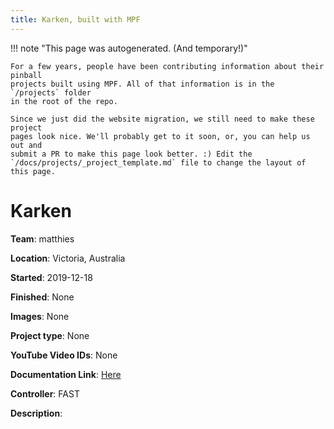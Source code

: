 ```yaml
---
title: Karken, built with MPF
---
```


<!-- This file is used as the template for all the individual project pages. -->

!!! note "This page was autogenerated. (And temporary!)"

    For a few years, people have been contributing information about their pinball
    projects built using MPF. All of that information is in the `/projects` folder
    in the root of the repo.

    Since we just did the website migration, we still need to make these project
    pages look nice. We'll probably get to it soon, or, you can help us out and
    submit a PR to make this page look better. :) Edit the
    `/docs/projects/_project_template.md` file to change the layout of this page.

# Karken

**Team**: matthies

**Location**: Victoria, Australia

**Started**: 2019-12-18

**Finished**: None

**Images**: None

**Project type**: None

**YouTube Video IDs**: None

**Documentation Link**: [Here](https://www.aussiearcade.com/forum/pinball/pinball-restoration-s/homebrew-pinball-projects/105318-kraken-pinball)




**Controller**: FAST

**Description**:



<!-- Note, do not edit this file directly, as it will be overwritten when the list is regenerated.

To edit information about a project, edit the project's YAML file in the `/projects` folder. (Off the
root of the repo, not this folder which is `/www/projects`.)

To edit the look and feel or layout of this page, edit the `_project_template.md` file in the `/www/projects` folder. -->